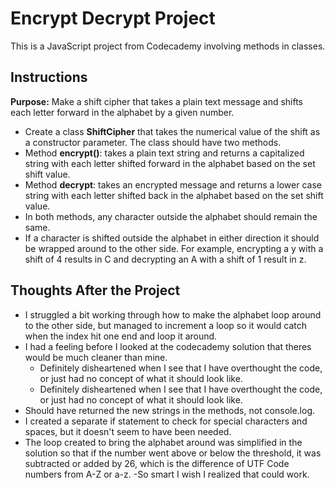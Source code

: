 # Encrypt Decrypt Project
This is a JavaScript project from Codecademy involving methods in classes.

## Instructions
**Purpose:** Make a shift cipher that takes a plain text message and shifts each letter forward in the alphabet by a given number.
- Create a class **ShiftCipher** that takes the numerical value of the shift as a constructor parameter. The class should have two methods.
- Method **encrypt()**: takes a plain text string and returns a capitalized string with each letter shifted forward in the alphabet based on the set shift value.
- Method **decrypt**: takes an encrypted message and returns a lower case string with each letter shifted back in the alphabet based on the set shift value.
- In both methods, any character outside the alphabet should remain the same.
- If a character is shifted outside the alphabet in either direction it should be wrapped around to the other side. For example, encrypting a y with a shift of 4 results in C and decrypting an A with a shift of 1 result in z.

## Thoughts After the Project
- I struggled a bit working through how to make the alphabet loop around to the other side, but managed to increment a loop so it would catch when the index hit one end and loop it around.
- I had a feeling before I looked at the codecademy solution that theres would be much cleaner than mine.
    - Definitely disheartened when I see that I have overthought the code, or just had no concept of what it should look like.
    - Definitely disheartened when I see that I have overthought the code, or just had no concept of what it should look like.
- Should have returned the new strings in the methods, not console.log.
- I created a separate if statement to check for special characters and spaces, but it doesn't seem to have been needed.
- The loop created to bring the alphabet around was simplified in the solution so that if the number went above or below the threshold, it was subtracted or added by 26, which is the difference of UTF Code numbers from A-Z or a-z.
    -So smart I wish I realized that could work.